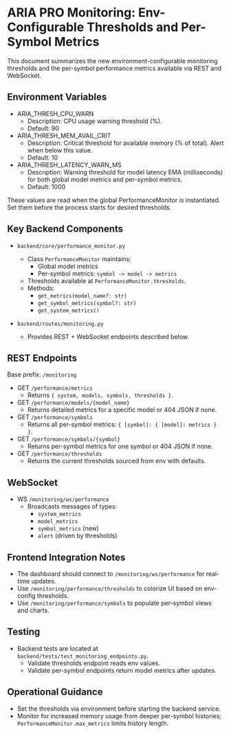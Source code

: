 # ARIA PRO Monitoring: Env-Configurable Thresholds and Per-Symbol Metrics

This document summarizes the new environment-configurable monitoring thresholds and the per-symbol performance metrics available via REST and WebSocket.

## Environment Variables

- ARIA_THRESH_CPU_WARN
  - Description: CPU usage warning threshold (%).
  - Default: 90
- ARIA_THRESH_MEM_AVAIL_CRIT
  - Description: Critical threshold for available memory (% of total). Alert when below this value.
  - Default: 10
- ARIA_THRESH_LATENCY_WARN_MS
  - Description: Warning threshold for model latency EMA (milliseconds) for both global model metrics and per-symbol metrics.
  - Default: 1000

These values are read when the global PerformanceMonitor is instantiated. Set them before the process starts for desired thresholds.

## Key Backend Components

- `backend/core/performance_monitor.py`
  - Class `PerformanceMonitor` maintains:
    - Global model metrics
    - Per-symbol metrics: `symbol -> model -> metrics`
  - Thresholds available at `PerformanceMonitor.thresholds`.
  - Methods:
    - `get_metrics(model_name?: str)`
    - `get_symbol_metrics(symbol?: str)`
    - `get_system_metrics()`

- `backend/routes/monitoring.py`
  - Provides REST + WebSocket endpoints described below.

## REST Endpoints

Base prefix: `/monitoring`

- GET `/performance/metrics`
  - Returns `{ system, models, symbols, thresholds }`.
- GET `/performance/models/{model_name}`
  - Returns detailed metrics for a specific model or 404 JSON if none.
- GET `/performance/symbols`
  - Returns all per-symbol metrics: `{ [symbol]: { [model]: metrics } }`.
- GET `/performance/symbols/{symbol}`
  - Returns per-symbol metrics for one symbol or 404 JSON if none.
- GET `/performance/thresholds`
  - Returns the current thresholds sourced from env with defaults.

## WebSocket

- WS `/monitoring/ws/performance`
  - Broadcasts messages of types:
    - `system_metrics`
    - `model_metrics`
    - `symbol_metrics` (new)
    - `alert` (driven by thresholds)

## Frontend Integration Notes

- The dashboard should connect to `/monitoring/ws/performance` for real-time updates.
- Use `/monitoring/performance/thresholds` to colorize UI based on env-config thresholds.
- Use `/monitoring/performance/symbols` to populate per-symbol views and charts.

## Testing

- Backend tests are located at `backend/tests/test_monitoring_endpoints.py`.
  - Validate thresholds endpoint reads env values.
  - Validate per-symbol endpoints return model metrics after updates.

## Operational Guidance

- Set the thresholds via environment before starting the backend service.
- Monitor for increased memory usage from deeper per-symbol histories; `PerformanceMonitor.max_metrics` limits history length.
